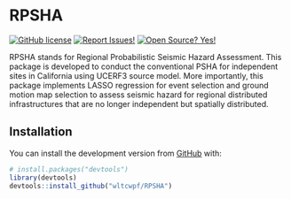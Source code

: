 
<!-- README.md is generated from README.Rmd. Please edit that file -->

# RPSHA

<!-- badges: start -->

[![GitHub
license](https://img.shields.io/badge/License-MIT-green.svg)](https://github.com/wltcwpf/RPSHA/blob/master/LICENSE.md)
[![Report
Issues!](https://img.shields.io/badge/Report%20Issues-Here-1abc9c.svg)](https://github.com/wltcwpf/RPSHA/issues)
[![Open Source?
Yes!](https://img.shields.io/badge/Open%20Source-Yes-green.svg)](https://github.com/wltcwpf/RPSHA)
<!-- badges: end -->

RPSHA stands for Regional Probabilistic Seismic Hazard Assessment. This
package is developed to conduct the conventional PSHA for independent
sites in California using UCERF3 source model. More importantly, this
package implements LASSO regression for event selection and ground
motion map selection to assess seismic hazard for regional distributed
infrastructures that are no longer independent but spatially
distributed.

## Installation

You can install the development version from
[GitHub](https://github.com/) with:

``` r
# install.packages("devtools")
library(devtools)
devtools::install_github("wltcwpf/RPSHA")
```
